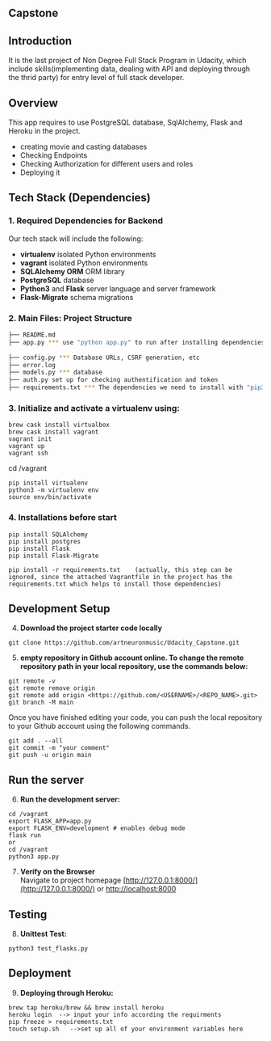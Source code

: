 Capstone
-----

## Introduction
It is the last project of Non Degree Full Stack Program in Udacity, which include skills(implementing data, dealing with API and deploying through the thrid party) for entry level of full stack developer.
## Overview

This app requires to use PostgreSQL database, SqlAlchemy, Flask and Heroku in the project. 

* creating movie and casting databases
* Checking Endpoints
* Checking Authorization for different users and roles
* Deploying it



## Tech Stack (Dependencies)

### 1. Required Dependencies for Backend
Our tech stack will include the following:
 * **virtualenv**  isolated Python environments
 * **vagrant**  isolated Python environments
 * **SQLAlchemy ORM** ORM library 
 * **PostgreSQL** database
 * **Python3** and **Flask** server language and server framework
 * **Flask-Migrate** schema migrations

### 2. Main Files: Project Structure

  ```sh
  ├── README.md
  ├── app.py *** use "python app.py" to run after installing dependencies
                    
  ├── config.py *** Database URLs, CSRF generation, etc
  ├── error.log
  ├── models.py *** database
  ├── auth.py set up for checking authentification and token
  ├── requirements.txt *** The dependencies we need to install with "pip3 install -r requirements.txt"

  ```
### 3. **Initialize and activate a virtualenv using:**
```
brew cask install virtualbox
brew cask install vagrant
vagrant init
vagrant up
vagrant ssh
```
cd /vagrant

```
pip install virtualenv
python3 -m virtualenv env
source env/bin/activate
```

### 4. Installations before start
```
pip install SQLAlchemy
pip install postgres
pip install Flask
pip install Flask-Migrate
```
```
pip install -r requirements.txt    (actually, this step can be ignored, since the attached Vagrantfile in the project has the requirements.txt which helps to install those dependencies)
```

## Development Setup
4. **Download the project starter code locally**
```
git clone https://github.com/artneuronmusic/Udacity_Capstone.git
```
5. **empty repository in Github account online. To change the remote repository path in your local repository, use the commands below:**
```
git remote -v 
git remote remove origin 
git remote add origin <https://github.com/<USERNAME>/<REPO_NAME>.git>
git branch -M main
```
Once you have finished editing your code, you can push the local repository to your Github account using the following commands.
```
git add . --all   
git commit -m "your comment"
git push -u origin main
```
## Run the server
6. **Run the development server:**
```
cd /vagrant
export FLASK_APP=app.py
export FLASK_ENV=development # enables debug mode
flask run 
or
cd /vagrant
python3 app.py
```

7. **Verify on the Browser**<br>
Navigate to project homepage [http://127.0.0.1:8000/](http://127.0.0.1:8000/) or [http://localhost:8000](http://localhost:8000) 

## Testing
8. **Unittest Test:**
```
python3 test_flasks.py
```

## Deployment
9. **Deploying through Heroku:**
```
brew tap heroku/brew && brew install heroku
heroku login  --> input your info according the requirments
pip freeze > requirements.txt
touch setup.sh   -->set up all of your environment variables here
```





